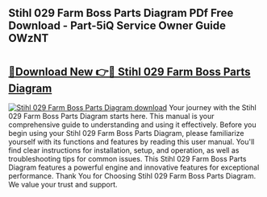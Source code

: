 ## Stihl 029 Farm Boss Parts Diagram PDf Free Download - Part-5iQ Service Owner Guide OWzNT

# <h2><a href="http://dfjk25.blite.top/?on=Stihl+029+Farm+Boss+Parts+Diagram">🔗Download New 👉🔴 Stihl 029 Farm Boss Parts Diagram</a></h2>

[![Stihl 029 Farm Boss Parts Diagram download](https://i.imgur.com/lujVjoI.png)](http://dfjk25.blite.top/?on=Stihl+029+Farm+Boss+Parts+Diagram)
Your journey with the Stihl 029 Farm Boss Parts Diagram starts here. This manual is your comprehensive guide to understanding and using it effectively. Before you begin using your Stihl 029 Farm Boss Parts Diagram, please familiarize yourself with its functions and features by reading this user manual. You'll find clear instructions for installation, setup, and operation, as well as troubleshooting tips for common issues. This Stihl 029 Farm Boss Parts Diagram features a powerful engine and innovative features for exceptional performance. Thank You for Choosing Stihl 029 Farm Boss Parts Diagram. We value your trust and support.
